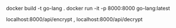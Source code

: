 docker build -t go-lang .
docker run -it -p 8000:8000 go-lang:latest

localhost:8000/api/encrypt , localhost:8000/api/decrypt
